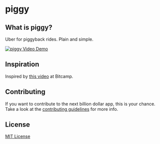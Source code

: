 piggy
=====

## What is piggy?
Uber for piggyback rides. Plain and simple.

[![piggy Video Demo](http://img.youtube.com/vi/yeN4v8v-1_o/0.jpg)](https://www.youtube.com/watch?v=yeN4v8v-1_o)

## Inspiration
Inspired by [this video](http://youtu.be/ETYHvOOx5BY?t=5s) at Bitcamp.

## Contributing
If you want to contribute to the next billion dollar app, this is your chance. Take a look at the [contributing guidelines](CONTRIBUTING.md) for more info.

## License
[MIT License](LICENSE)
